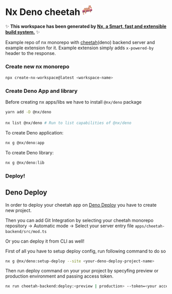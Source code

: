 # Nx Deno cheetah <img alt="cutest logo ever" src='https://raw.githubusercontent.com/azurystudio/cheetah/dev/.github/cheetah.svg' width='32px' />

✨ **This workspace has been generated by [Nx, a Smart, fast and extensible build system.](https://nx.dev)** ✨

Example repo of nx monorepo with [cheetah](https://github.com/azurystudio/cheetah)(deno) backend server and example extension for it.
Example extension simply adds `x-powered-by` header to the response.

### Create new nx monorepo

```bash
npx create-nx-workspace@latest <workspace-name>
```

### Create Deno App and library

Before creating nx apps/libs we have to install `@nx/deno` package

```bash
yarn add -D @nx/deno

nx list @nx/deno # Run to list capabilities of @nx/deno
```

To create Deno application:

```bash
nx g @nx/deno:app
```

To create Deno library:

```bash
nx g @nx/deno:lib
```

### Deploy!

## Deno Deploy

In order to deploy your cheetah app on [Deno Deploy](https://deno.com/deploy) you have to create new project.

Then you can add Git Integration by selecting your cheetah monorepo repository -> Automatic mode -> Select your server entry file `apps/cheetah-backend/src/mod.ts`

Or you can deploy it from CLI as well!

First of all you have to setup deploy config, run following command to do so

```bash
nx g @nx/deno:setup-deploy --site <your-deno-deploy-project-name>
```

Then run deploy command on your your project by specyfing preview or production environment and passing access token.

```bash
nx run cheetah-backend:deploy:<preview | production> --token=<your access token from deno deploy dashboard>
```
